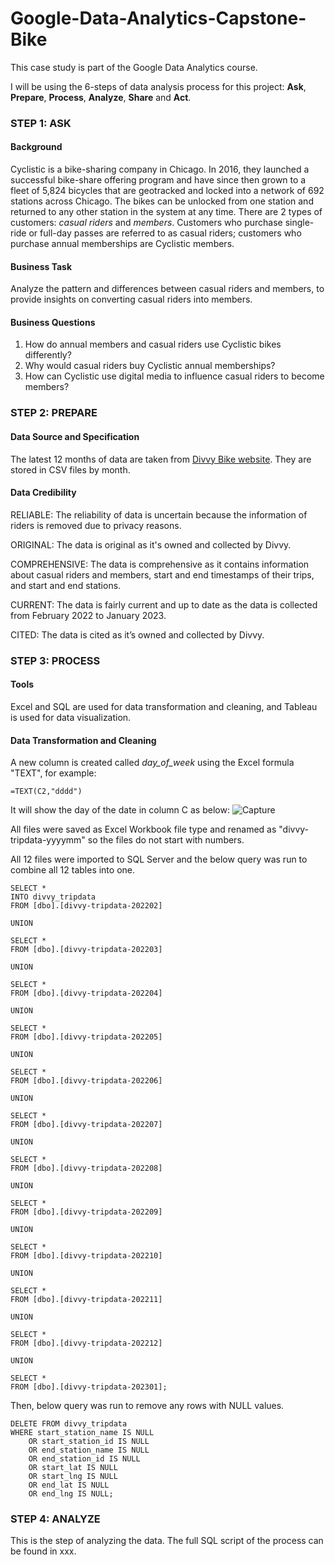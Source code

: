 # Google-Data-Analytics-Capstone-Bike

This case study is part of the Google Data Analytics course.

I will be using the 6-steps of data analysis process for this project: **Ask**, **Prepare**, **Process**, **Analyze**, **Share** and **Act**.


### ****STEP 1: ASK****

#### ****Background****
Cyclistic is a bike-sharing company in Chicago. In 2016, they launched a successful bike-share offering program and have since then grown to a fleet of 5,824 bicycles that are geotracked and locked into a network of 692 stations across Chicago. The bikes can be unlocked from one station and returned to any other station in the system at any time. There are 2 types of customers: *casual riders* and *members*. Customers who purchase single-ride or full-day passes are referred to as casual riders; customers who purchase annual memberships are Cyclistic members.

#### ****Business Task****
Analyze the pattern and differences between casual riders and members, to provide insights on converting casual riders into members.

#### ****Business Questions****
1. How do annual members and casual riders use Cyclistic bikes differently?
2. Why would casual riders buy Cyclistic annual memberships?
3. How can Cyclistic use digital media to influence casual riders to become members?


### ****STEP 2: PREPARE****

#### ****Data Source and Specification****
The latest 12 months of data are taken from [Divvy Bike website](https://divvy-tripdata.s3.amazonaws.com/index.html). They are stored in CSV files by month.

#### ****Data Credibility****
RELIABLE: The reliability of data is uncertain because the information of riders is removed due to privacy reasons.

ORIGINAL: The data is original as it's owned and collected by Divvy.

COMPREHENSIVE: The data is comprehensive as it contains information about casual riders and members, start and end timestamps of their trips, and start and end stations.

CURRENT: The data is fairly current and up to date as the data is collected from February 2022 to January 2023.

CITED: The data is cited as it’s owned and collected by Divvy.


### ****STEP 3: PROCESS****

#### ****Tools****
Excel and SQL are used for data transformation and cleaning, and Tableau is used for data visualization.

#### ****Data Transformation and Cleaning****
A new column is created called *day_of_week* using the Excel formula "TEXT", for example:
```
=TEXT(C2,"dddd")
```
It will show the day of the date in column C as below:
![Capture](https://user-images.githubusercontent.com/127185901/224466667-4fe4497f-96b7-4844-a1ba-37bd1a14b87f.PNG)

All files were saved as Excel Workbook file type and renamed as "divvy-tripdata-yyyymm" so the files do not start with numbers.

All 12 files were imported to SQL Server and the below query was run to combine all 12 tables into one.
```
SELECT *
INTO divvy_tripdata
FROM [dbo].[divvy-tripdata-202202]

UNION

SELECT *
FROM [dbo].[divvy-tripdata-202203]

UNION

SELECT *
FROM [dbo].[divvy-tripdata-202204]

UNION

SELECT *
FROM [dbo].[divvy-tripdata-202205]

UNION

SELECT *
FROM [dbo].[divvy-tripdata-202206]

UNION

SELECT *
FROM [dbo].[divvy-tripdata-202207]

UNION

SELECT *
FROM [dbo].[divvy-tripdata-202208]

UNION

SELECT *
FROM [dbo].[divvy-tripdata-202209]

UNION

SELECT *
FROM [dbo].[divvy-tripdata-202210]

UNION

SELECT *
FROM [dbo].[divvy-tripdata-202211]

UNION

SELECT *
FROM [dbo].[divvy-tripdata-202212]

UNION

SELECT *
FROM [dbo].[divvy-tripdata-202301];
```
Then, below query was run to remove any rows with NULL values.
```
DELETE FROM divvy_tripdata
WHERE start_station_name IS NULL
	OR start_station_id IS NULL
	OR end_station_name IS NULL
	OR end_station_id IS NULL
	OR start_lat IS NULL
	OR start_lng IS NULL
	OR end_lat IS NULL
	OR end_lng IS NULL;
```

### ****STEP 4: ANALYZE****

This is the step of analyzing the data. The full SQL script of the process can be found in xxx.

